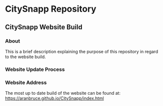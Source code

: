 # CitySnapp Repository


## CitySnapp Website Build

### About
This is a brief description explaining the purpose of this repository in regard to the website build.

### Website Update Process


### Website Address
The most up to date build of the website can be found at: https://aranbruce.github.io/CitySnapp/index.html
